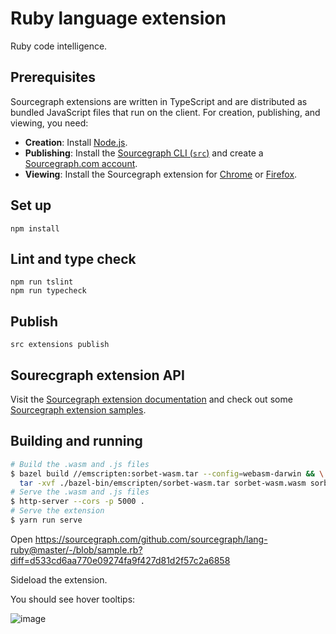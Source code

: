 # Ruby language extension

Ruby code intelligence.

## Prerequisites

Sourcegraph extensions are written in TypeScript and are distributed as bundled JavaScript files that run on the client. For creation, publishing, and viewing, you need:

- **Creation**: Install [Node.js](https://nodejs.org).
- **Publishing**: Install the [Sourcegraph CLI (`src`)](https://github.com/sourcegraph/src-cli#installation) and create a [Sourcegraph.com account](https://sourcegraph.com/sign-up).
- **Viewing**: Install the Sourcegraph extension for [Chrome](https://chrome.google.com/webstore/detail/sourcegraph/dgjhfomjieaadpoljlnidmbgkdffpack) or [Firefox](https://addons.mozilla.org/en-US/firefox/addon/sourcegraph/).

## Set up

```
npm install
```

## Lint and type check

```
npm run tslint
npm run typecheck
```

## Publish

```
src extensions publish
```

## Sourecgraph extension API

Visit the [Sourcegraph extension documentation](https://github.com/sourcegraph/sourcegraph-extension-docs) and check out some [Sourcegraph extension samples](https://github.com/sourcegraph/sourcegraph-extension-samples).

## Building and running

```bash
# Build the .wasm and .js files
$ bazel build //emscripten:sorbet-wasm.tar --config=webasm-darwin && \
  tar -xvf ./bazel-bin/emscripten/sorbet-wasm.tar sorbet-wasm.wasm sorbet-wasm.js
# Serve the .wasm and .js files
$ http-server --cors -p 5000 .
# Serve the extension
$ yarn run serve
```

Open https://sourcegraph.com/github.com/sourcegraph/lang-ruby@master/-/blob/sample.rb?diff=d533cd6aa770e09274fa9f427d81d2f57c2a6858

Sideload the extension.

You should see hover tooltips:

![image](https://user-images.githubusercontent.com/1387653/56444171-7cd8f100-62ac-11e9-9639-fccb96d0e787.png)
